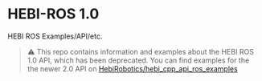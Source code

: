 # HEBI-ROS 1.0
HEBI ROS Examples/API/etc.

> :warning: This repo contains information and examples about the HEBI ROS 1.0 API, which has been deprecated. You can find examples for the the newer 2.0 API on [HebiRobotics/hebi_cpp_api_ros_examples](https://github.com/HebiRobotics/hebi_cpp_api_ros_examples) 
